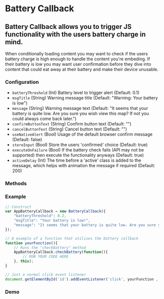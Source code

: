 Battery Callback
================

## Battery Callback allows you to trigger JS functionality with the users battery charge in mind.

When conditionally loading content you may want to check if the users battery charge is high enough to handle the content you're embeding. If their battery is low you may want user confirmation before they dive into content that could eat away at their battery and make their device unusable.

### Configuration
* `batteryThreshold` (Int) Battery level to trigger alert (Default: 0.1)
* `msgTitle` (String) Warning message title (Default: "Warning: Your battery is low")
* `message` (String) Warning message text (Default: "It seems that your battery is quite low. Are you sure you wish view this map? If not you could always come back later.")
* `confirmButtonText` (String) Confirm button text (Default: "")
* `cancelButtonText` (String) Cancel button text (Default: "")
* `useNativeAlert` (Bool) Usage of the default browser confirm message (Default: false)
* `storeInput` (Bool) Store the users 'confirmed' choice (Default: true)
* `executeOnFailure` (Bool) If the battery check fails (API may not be supported) then execute the functionality anyways (Default: true)
* `activeDelay` (Int) The time before a 'active' class is added to the message, which helps with animation the message if required (Default: 200)

### Methods

### Example
```javascript
// Construct
var AppBatteryCallback = new BatteryCallback({
    "batteryThreshold": 0.2,
    "msgTitle": "Your battery is low!",
    "message": "It seems that your battery is quite low. Are you sure you wish view this content? If not you could always come back later.",
});

// A example of a function that utilises the battery callback
function yourFunction(){
    // Runs the "checkBattery" method
    AppBatteryCallback.checkBattery(function(){
        // RUN YOUR CODE HERE
    }, this);
}

// Just a normal click event listener
document.getElementById('id').addEventListener('click', yourFunction , false);
```

### Demo
